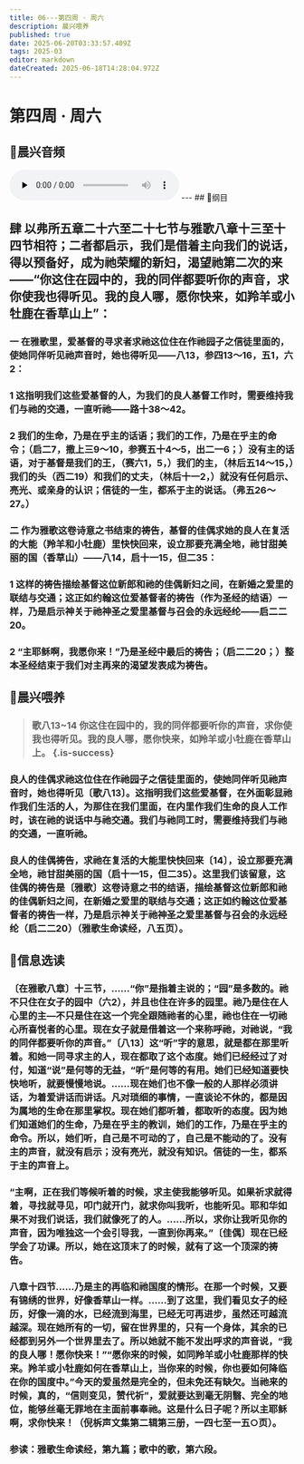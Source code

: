 ```yaml
---
title: 06---第四周 · 周六
description: 晨兴喂养
published: true
date: 2025-06-20T03:33:57.409Z
tags: 2025-03
editor: markdown
dateCreated: 2025-06-18T14:28:04.972Z
---
```


# 第四周 · 周六
## 🎵晨兴音频
<audio id="audio" controls="" preload="none">
      <source id="mp3" src="/2025-03/week4/week4day6.mp3">
</audio>
---
## 📖纲目

## 肆    以弗所五章二十六至二十七节与雅歌八章十三至十四节相符；二者都启示，我们是借着主向我们的说话，得以预备好，成为祂荣耀的新妇，渴望祂第二次的来——“你这住在园中的，我的同伴都要听你的声音，求你使我也得听见。我的良人哪，愿你快来，如羚羊或小牡鹿在香草山上”：

### 一    在雅歌里，爱基督的寻求者求祂这位住在作祂园子之信徒里面的，使她同伴听见祂声音时，她也得听见——八13，参四13～16，五1，六2：

### 1    这指明我们这些爱基督的人，为我们的良人基督工作时，需要维持我们与祂的交通，一直听祂——路十38～42。

### 2    我们的生命，乃是在乎主的话语；我们的工作，乃是在乎主的命令；（启二7，撒上三9～10，参赛五十4～5，出二一6；）没有主的话语，对于基督是我们的王，（赛六1，5，）我们的主，（林后五14～15，）我们的头（西二19）和我们的丈夫，（林后十一2，）就没有任何启示、亮光、或亲身的认识；信徒的一生，都系于主的说话。（弗五26～27。）

### 二    作为雅歌这卷诗意之书结束的祷告，基督的佳偶求她的良人在复活的大能（羚羊和小牡鹿）里快快回来，设立那要充满全地，祂甘甜美丽的国（香草山）——八14，启十一15，但二35：

### 1    这样的祷告描绘基督这位新郎和祂的佳偶新妇之间，在新婚之爱里的联结与交通；这正如约翰这位爱基督者的祷告（作为圣经的结语）一样，乃是启示神关于祂神圣之爱里基督与召会的永远经纶——启二二20。

### 2    “主耶稣啊，我愿你来！”乃是圣经中最后的祷告；（启二二20；）整本圣经结束于我们对主再来的渴望发表成为祷告。

## 📖晨兴喂养

>### **歌八13~14**    **你这住在园中的，我的同伴都要听你的声音，求你使我也得听见。我的良人哪，愿你快来，如羚羊或小牡鹿在香草山上。** {.is-success}

### 良人的佳偶求祂这位住在作祂园子之信徒里面的，使她同伴听见祂声音时，她也得听见〔歌八13〕。这指明我们这些爱基督，在外面彰显祂作我们生活的人，为那住在我们里面，在内里作我们生命的良人工作时，该在祂的说话中与祂交通。我们与祂同工时，需要维持我们与祂的交通，一直听祂。

### 良人的佳偶祷告，求祂在复活的大能里快快回来〔14〕，设立那要充满全地，祂甘甜美丽的国（启十一15，但二35）。这里我们该留意，这佳偶的祷告是〔雅歌〕这卷诗意之书的结语，描绘基督这位新郎和祂的佳偶新妇之间，在新婚之爱里的联结与交通；这正如约翰这位爱基督者的祷告一样，乃是启示神关于祂神圣之爱里基督与召会的永远经纶（启二二20）（雅歌生命读经，八五页）。

## 📖信息选读

### 〔在雅歌八章〕十三节，……“你”是指着主说的；“园”是多数的。祂不只住在女子的园中（六2），并且也住在许多的园里。祂乃是住在人心里的主—不只是住在这一个完全跟随祂者的心里，祂也住在一切祂心所喜悦者的心里。现在女子就是借着这一个来称呼祂，对祂说，“我的同伴都要听你的声音。”〔八13〕这“听”字的意思，就是都在那里听着。和她一同寻求主的人，现在都取了这个态度。她们已经经过了对付，知道“说”是何等的无益，“听”是何等的有用。她们已经知道要快快地听，就要慢慢地说。……现在她们也不像一般的人那样必须讲话，为着爱讲话而讲话。凡对琐细的事情，一直谈论不休的，都是因为属地的生命在那里掌权。现在她们都听着，都取听的态度。因为她们知道她们的生命，乃是在乎主的教训，她们的工作，乃是在乎主的命令。所以，她们听，自己是不可动的了，自己是不能动的了。没有主的声音，就没有启示；没有亮光，就没有知识。信徒的一生，都系于主的声音上。

### “主啊，正在我们等候听着的时候，求主使我能够听见。如果祈求就得着，寻找就寻见，叩门就开门，就求你叫我听，也能听见。耶和华如果不对我们说话，我们就像死了的人。……所以，求你让我听见你的声音，因为唯独这一个会引导我，一直到你再来。”〔佳偶〕现在已经学会了功课。所以，她在这顶末了的时候，就有了这一个顶深的祷告。

### 八章十四节……乃是主的再临和祂国度的情形。在那一个时候，又要有锦绣的世界，好像香草山一样。……到了这里，我们看见女子的经历，好像一滴的水，已经流到海里，已经无可再进步，虽然还可越流越深。现在她所有的一切，留在世界里的，只有一个身体，其余的已经都到另外一个世界里去了。所以她就不能不发出呼求的声音说，“我的良人哪！愿你快来！”“愿你来的时候，如同羚羊或小牡鹿那样的快来。羚羊或小牡鹿如何在香草山上，当你来的时候，你也要如何降临在你的国度中。”今天的爱虽然是完全的，但未免还有缺欠。当祂来的时候，真的，“信则变见，赞代祈”，爱就要达到毫无阴翳、完全的地位，能够丝毫无罪地在主面前事奉祂。这是什么日子呢？所以主耶稣啊，求你快来！（倪柝声文集第二辑第三册，一四七至一五○页）。

### 参读：雅歌生命读经，第九篇；歌中的歌，第六段。
<!-- Google tag (gtag.js) -->
<script async src="https://www.googletagmanager.com/gtag/js?id=G-1P8709Z16T"></script>
<script>
  window.dataLayer = window.dataLayer || [];
  function gtag(){dataLayer.push(arguments);}
  gtag('js', new Date());

  gtag('config', 'G-1P8709Z16T');
</script>